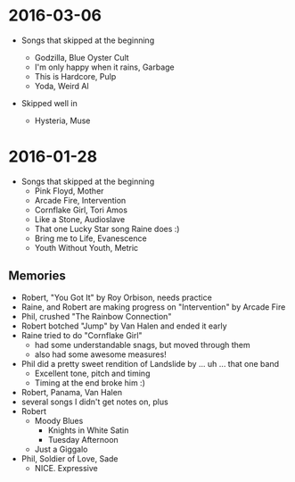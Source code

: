 # 2016-03-06

  - Songs that skipped at the beginning
    - Godzilla, Blue Oyster Cult
    - I'm only happy when it rains, Garbage
    - This is Hardcore, Pulp
    - Yoda, Weird Al

  - Skipped well in
    - Hysteria, Muse

# 2016-01-28

  - Songs that skipped at the beginning
    - Pink Floyd, Mother
    - Arcade Fire, Intervention
    - Cornflake Girl, Tori Amos
    - Like a Stone, Audioslave
    - That one Lucky Star song Raine does :)
    - Bring me to Life, Evanescence
    - Youth Without Youth, Metric

## Memories

  - Robert, "You Got It" by Roy Orbison, needs practice
  - Raine, and Robert are making progress on "Intervention" by Arcade Fire
  - Phil, crushed "The Rainbow Connection"
  - Robert botched "Jump" by Van Halen and ended it early
  - Raine tried to do "Cornflake Girl"
    - had some understandable snags, but moved through them
    - also had some awesome measures!
  - Phil did a pretty sweet rendition of Landslide by ... uh ... that one band
    - Excellent tone, pitch and timing
    - Timing at the end broke him :)
  - Robert, Panama, Van Halen
  - several songs I didn't get notes on, plus
  - Robert
    - Moody Blues
      - Knights in White Satin
      - Tuesday Afternoon
    - Just a Giggalo
  - Phil, Soldier of Love, Sade
    - NICE. Expressive

